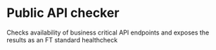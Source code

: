 Public API checker
==================

Checks availability of business critical API endpoints and exposes the results as an FT standard healthcheck

